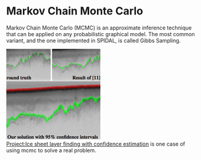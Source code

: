 # Markov Chain Monte Carlo
Markov Chain Monte Carlo (MCMC) is an approximate inference technique that can be applied on any probabilistic graphical model. The most common variant, and the one implemented in SPIDAL, is called Gibbs Sampling.  

![Exemplar application](https://github.com/hpcanalytics/Hidden-Markov-Model/blob/master/resource/icelayers2014icip-thumb.png)  
[Project:Ice sheet layer finding with confidence estimation]() is one case of using mcmc to solve a real problem.

